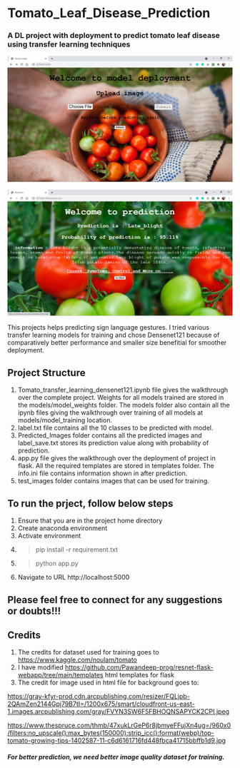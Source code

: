 # Tomato_Leaf_Disease_Prediction

### A DL project with deployment to predict tomato leaf disease using transfer learning techniques

![Home Page](https://github.com/tshr-d-dragon/Tomato_Leaf_Disease_Prediction/blob/main/templates/Screenshot%20(129).png)

![Prediction Page](https://github.com/tshr-d-dragon/Tomato_Leaf_Disease_Prediction/blob/main/templates/Screenshot%20(130).png)

This projects helps predicting sign language gestures. 
I tried various transfer learning models for training and chose Densenet121 because of comparatively better performance and smaller size benefitial for smoother deployment.

## Project Structure
1. Tomato_transfer_learning_densenet121.ipynb file gives the walkthrough over the complete project. Weights for all models trained are stored in the models/model_weights folder. The models folder also contain all the ipynb files giving the walkthrough over training of all models at models/model_training location.
2. label.txt file contains all the 10 classes to be predicted with model.
3. Predicted_Images folder contains all the predicted images and label_save.txt stores its prediction value along with probability of prediction.
4. app.py file gives the walkthrough over the deployment of project in flask. All the required templates are stored in templates folder. The info.ini file contains information shown in after prediction.
5. test_images folder contains images that can be used for training.

## To run the prject, follow below steps
1. Ensure that you are in the project home directory
2. Create anaconda environment
3. Activate environment
4. >pip install -r requirement.txt
5. >python app.py
6. Navigate to URL http://localhost:5000

## Please feel free to connect for any suggestions or doubts!!!

## Credits
1. The credits for dataset used for training goes to https://www.kaggle.com/noulam/tomato
2. I have modified https://github.com/Pawandeep-prog/resnet-flask-webapp/tree/main/templates html templates for flask
3. The credit for image used in html file for background goes to:
 
https://gray-kfyr-prod.cdn.arcpublishing.com/resizer/FQLjpb-2QAmZen2144Gpj79B7tI=/1200x675/smart/cloudfront-us-east-1.images.arcpublishing.com/gray/FVYN3SW6F5FBHOQNSAPYCK2CPI.jpeg
  
https://www.thespruce.com/thmb/47xukLrGeP6r8jbmyeFFujXn4ug=/960x0/filters:no_upscale():max_bytes(150000):strip_icc():format(webp)/top-tomato-growing-tips-1402587-11-c6d6161716fd448fbca41715bbffb1d9.jpg


##### For better prediction, we need better image quality dataset for training.
